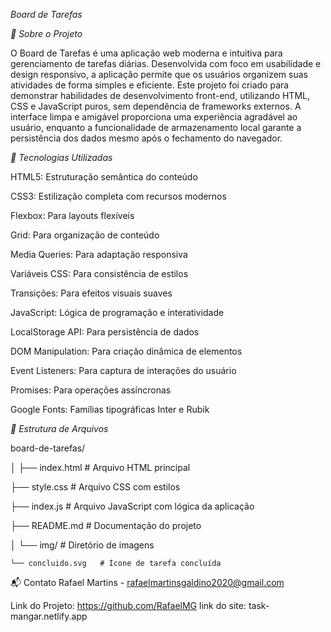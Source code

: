 *Board de Tarefas*


*📝 Sobre o Projeto*

O Board de Tarefas é uma aplicação web moderna e intuitiva para gerenciamento de tarefas diárias. Desenvolvida com foco em usabilidade e design responsivo, a aplicação permite que os usuários organizem suas atividades de forma simples e eficiente.
Este projeto foi criado para demonstrar habilidades de desenvolvimento front-end, utilizando HTML, CSS e JavaScript puros, sem dependência de frameworks externos. A interface limpa e amigável proporciona uma experiência agradável ao usuário, enquanto a funcionalidade de armazenamento local garante a persistência dos dados mesmo após o fechamento do navegador.

*🚀 Tecnologias Utilizadas*

HTML5: Estruturação semântica do conteúdo

CSS3: Estilização completa com recursos modernos

Flexbox: Para layouts flexíveis

Grid: Para organização de conteúdo

Media Queries: Para adaptação responsiva

Variáveis CSS: Para consistência de estilos

Transições: Para efeitos visuais suaves

JavaScript: Lógica de programação e interatividade

LocalStorage API: Para persistência de dados

DOM Manipulation: Para criação dinâmica de elementos

Event Listeners: Para captura de interações do usuário

Promises: Para operações assíncronas

Google Fonts: Famílias tipográficas Inter e Rubik


*📁 Estrutura de Arquivos*

board-de-tarefas/

│
├── index.html           # Arquivo HTML principal

├── style.css            # Arquivo CSS com estilos

├── index.js             # Arquivo JavaScript com lógica da aplicação

├── README.md            # Documentação do projeto

│
└── img/                 # Diretório de imagens

    └── concluido.svg   # Ícone de tarefa concluída


📬 Contato Rafael Martins - rafaelmartinsgaldino2020@gmail.com

Link do Projeto: https://github.com/RafaelMG
link do site: task-mangar.netlify.app
    
